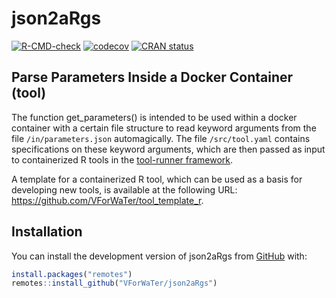 
<!-- README.md is generated from README.Rmd. Please edit that file -->

# json2aRgs

<!-- badges: start -->

[![R-CMD-check](https://github.com/VForWaTer/json2aRgs/actions/workflows/R-CMD-check.yaml/badge.svg)](https://github.com/VForWaTer/json2aRgs/actions/workflows/R-CMD-check.yaml)
[![codecov](https://codecov.io/github/VForWaTer/json2aRgs/branch/main/graph/badge.svg?token=aHZ4sfqKGj)](https://codecov.io/github/VForWaTer/json2aRgs)
[![CRAN
status](https://www.r-pkg.org/badges/version/json2aRgs)](https://CRAN.R-project.org/package=json2aRgs)
<!-- badges: end -->

## Parse Parameters Inside a Docker Container (tool)

The function get_parameters() is intended to be used within a docker
container with a certain file structure to read keyword arguments from
the file `/in/parameters.json` automagically. The file `/src/tool.yaml`
contains specifications on these keyword arguments, which are then
passed as input to containerized R tools in the [tool-runner
framework](https://github.com/hydrocode-de/tool-runner).

A template for a containerized R tool, which can be used as a basis for
developing new tools, is available at the following URL:
<https://github.com/VForWaTer/tool_template_r>.

## Installation

You can install the development version of json2aRgs from
[GitHub](https://github.com/) with:

``` r
install.packages("remotes")
remotes::install_github("VForWaTer/json2aRgs")
```
